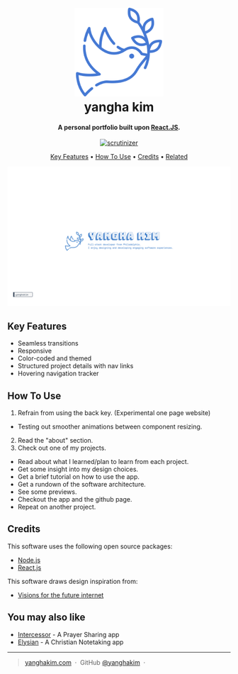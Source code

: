 <h1 align="center">
  <br>
  <a href="https://www.yanghakim.com/"><img src="https://raw.githubusercontent.com/yanghakim/Portfolio/master/src/images/favicon.png" alt="yanghakim" width="200"></a>
  <br>
  yangha kim
  <br>
</h1>

<h4 align="center">A personal portfolio built upon <a href="https://reactjs.org/" target="_blank">React.JS</a>.</h4>
<p align="center">
  <a href="https://scrutinizer-ci.com/g/yanghakim/portfolio/?branch=master">
    <img src="https://scrutinizer-ci.com/g/yanghakim/portfolio/badges/quality-score.png?b=master"
         alt="scrutinizer">
  </a>
</p>

<p align="center">
  <a href="#key-features">Key Features</a> •
  <a href="#how-to-use">How To Use</a> •
  <a href="#credits">Credits</a> •
  <a href="#you-may-also-like">Related</a>
</p>

![screenshot](https://raw.githubusercontent.com/yanghakim/Portfolio/master/public/preview.png)

## Key Features

  * Seamless transitions
  * Responsive
  * Color-coded and themed
  * Structured project details with nav links
  * Hovering navigation tracker

## How To Use

 1. Refrain from using the back key. (Experimental one page website)
  * Testing out smoother animations between component resizing.
 2. Read the "about" section.
 3. Check out one of my projects.
  * Read about what I learned/plan to learn from each project.
  * Get some insight into my design choices.
  * Get a brief tutorial on how to use the app.
  * Get a rundown of the software architecture.
  * See some previews.
  * Checkout the app and the github page.
  * Repeat on another project.

## Credits

This software uses the following open source packages:

  * [Node.js](https://nodejs.org/)
  * [React.js](https://reactjs.org/)

This software draws design inspiration from:

  * [Visions for the future internet](https://findingctrl.nesta.org.uk/)

## You may also like

  * [Intercessor](https://github.com/yanghakim/intercessor) - A Prayer Sharing app
  * [Elysian](https://github.com/yanghakim/elysian) - A Christian Notetaking app

---

> [yanghakim.com](https://www.yanghakim.com) &nbsp;&middot;&nbsp;
> GitHub [@yanghakim](https://github.com/yanghakim) &nbsp;&middot;&nbsp;

